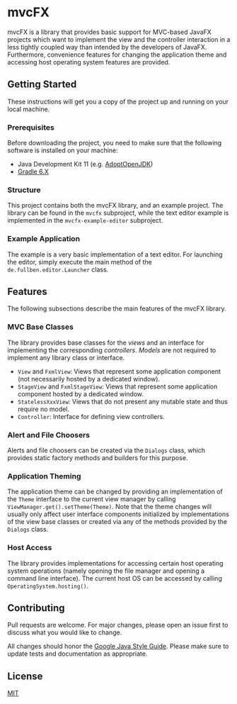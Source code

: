 # mvcFX

mvcFX is a library that provides basic support for MVC-based JavaFX projects which want to implement the view and the controller interaction in a less tightly coupled way than intended by the developers of JavaFX. Furthermore, convenience features for changing the application theme and accessing host operating system features are provided.

## Getting Started

These instructions will get you a copy of the project up and running on your local machine.

### Prerequisites

Before downloading the project, you need to make sure that the following software is installed on your machine:

* Java Development Kit 11 (e.g. [AdoptOpenJDK](https://adoptopenjdk.net/))
* [Gradle 6.X](https://gradle.org/releases/)

### Structure

This project contains both the mvcFX library, and an example project. The library can be found in the `mvcfx` subproject, while the text editor example is implemented in the `mvcfx-example-editor` subproject.

### Example Application

The example is a very basic implementation of a text editor. For launching the editor, simply execute the main method of the `de.fullben.editor.Launcher` class.

## Features

The following subsections describe the main features of the mvcFX library.

### MVC Base Classes

The library provides base classes for the *views* and an interface for implementing the corresponding *controllers*. *Models* are not required to implement any library class or interface.

- `View` and `FxmlView`: Views that represent some application component (not necessarily hosted by a dedicated window).
- `StageView` and `FxmlStageView`: Views that represent some application component hosted by a dedicated window.
- `StatelessXxxView`: Views that do not present any mutable state and thus require no model.
- `Controller`: Interface for defining view controllers.

### Alert and File Choosers

Alerts and file choosers can be created via the `Dialogs` class, which provides static factory methods and builders for this purpose.

### Application Theming

The application theme can be changed by providing an implementation of the `Theme` interface to the current view manager by calling `ViewManager.get().setTheme(Theme)`. Note that the theme changes will usually only affect user interface components initialized by implementations of the view base classes or created via any of the methods provided by the `Dialogs` class. 

### Host Access

The library provides implementations for accessing certain host operating system operations (namely opening the file manager and opening a command line interface). The current host OS can be accessed by calling `OperatingSystem.hosting()`.

## Contributing

Pull requests are welcome. For major changes, please open an issue first to discuss what you would like to change.

All changes should honor the [Google Java Style Guide](https://google.github.io/styleguide/javaguide.html). Please make sure to update tests and documentation as appropriate.

## License

[MIT](LICENSE.txt)
